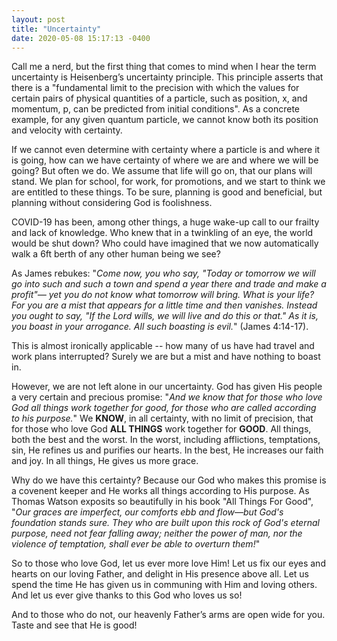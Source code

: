 ```yaml
---
layout: post
title: "Uncertainty"
date: 2020-05-08 15:17:13 -0400
---
```


Call me a nerd, but the first thing that comes to mind when I hear the term uncertainty is Heisenberg’s uncertainty principle. This principle asserts that there is a "fundamental limit to the precision with which the values for certain pairs of physical quantities of a particle, such as position, x, and momentum, p, can be predicted from initial conditions". As a concrete example, for any given quantum particle, we cannot know both its position and velocity with certainty.

If we cannot even determine with certainty where a particle is and where it is going, how can we have certainty of where we are and where we will be going? But often we do. We assume that life will go on, that our plans will stand. We plan for school, for work, for promotions, and we start to think we are entitled to these things. To be sure, planning is good and beneficial, but planning without considering God is foolishness. 

COVID-19 has been, among other things, a huge wake-up call to our frailty and lack of knowledge. Who knew that in a twinkling of an eye, the world would be shut down? Who could have imagined that we now automatically walk a 6ft berth of any other human being we see? 

As James rebukes: "_Come now, you who say, "Today or tomorrow we will go into such and such a town and spend a year there and trade and make a profit"— yet you do not know what tomorrow will bring. What is your life? For you are a mist that appears for a little time and then vanishes. Instead you ought to say, "If the Lord wills, we will live and do this or that." As it is, you boast in your arrogance. All such boasting is evil._" (James 4:14-17).

This is almost ironically applicable -- how many of us have had travel and work plans interrupted? Surely we are but a mist and have nothing to boast in.

However, we are not left alone in our uncertainty. God has given His people a very certain and precious promise: "_And we know that for those who love God all things work together for good, for those who are called according to his purpose._" We **KNOW**, in all certainty, with no limit of precision, that for those who love God **ALL THINGS** work together for **GOOD**. All things, both the best and the worst. In the worst, including afflictions, temptations, sin, He refines us and purifies our hearts. In the best, He increases our faith and joy. In all things, He gives us more grace.

Why do we have this certainty? Because our God who makes this promise is a covenent keeper and He works all things according to His purpose. As Thomas Watson exposits so beautifully in his book "All Things For Good", "_Our graces are imperfect, our comforts ebb and flow—but God's foundation stands sure. They who are built upon this rock of God's eternal purpose, need not fear falling away; neither the power of man, nor the violence of temptation, shall ever be able to overturn them!_"

So to those who love God, let us ever more love Him! Let us fix our eyes and hearts on our loving Father, and delight in His presence above all. Let us spend the time He has given us in communing with Him and loving others. And let us ever give thanks to this God who loves us so!

And to those who do not, our heavenly Father’s arms are open wide for you. Taste and see that He is good!
